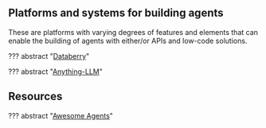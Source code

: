 ## Platforms and systems for building agents

These are platforms with varying degrees of features and elements that can enable the building of agents with either/or APIs and low-code solutions. 

??? abstract "[Databerry](https://github.com/gmpetrov/databerry/)"

??? abstract "[Anything-LLM](https://github.com/Mintplex-Labs/anything-llm)"


## Resources

??? abstract "[Awesome Agents](https://github.com/slavakurilyak/awesome-ai-agents)"

